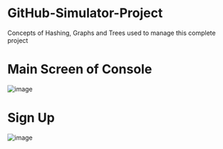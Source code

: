 # GitHub-Simulator-Project
Concepts of Hashing, Graphs and Trees used to manage this complete project

# Main Screen of Console
![image](https://github.com/rafay9623/GitHub-Simulator-Project/assets/152520370/0e114dba-db2e-4e42-9eba-08e2d988e748)

# Sign Up
![image](https://github.com/rafay9623/GitHub-Simulator-Project/assets/152520370/414bc555-6b7e-401f-a057-4e5f27cbdd8d)

